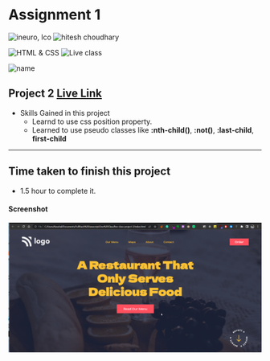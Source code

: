 # Assignment 1

![ineuro, lco](https://img.shields.io/badge/iNeuron-LCO-green)
![hitesh choudhary](https://img.shields.io/badge/Hitesh--Choudhary-Full--stack--JS--bootcamp-red)

![HTML & CSS](https://img.shields.io/badge/HTML-CSS-orange)
![Live class](https://img.shields.io/badge/LIVE--CLASS-PROJECT--2-lightgrey)

![name](https://img.shields.io/badge/Kaushal--Mehta-MCA--last--year-lightgrey)

## Project 2 [Live Link](https://live-proj-2.netlify.app)

-   Skills Gained in this project
    -   Learnd to use css position property.
    -   Learned to use pseudo classes like **:nth-child()**, **:not()**, **:last-child**, **first-child**

---

## Time taken to finish this project

-   1.5 hour to complete it.

#### Screenshot

![Desktop](./screenshots/project-2.png)
